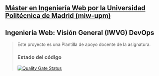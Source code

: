 ## [Máster en Ingeniería Web por la Universidad Politécnica de Madrid (miw-upm)](http://miw.etsisi.upm.es)
## Ingeniería Web: Visión General (IWVG) DevOps
> Este proyecto es una Plantilla de apoyo docente de la asignatura.
> 
> ### Estado del código
> 
> [![Quality Gate Status](https://sonarcloud.io/api/project_badges/measure?project=qiuweima_iwvg-devops-qiuweima&metric=alert_status)](https://sonarcloud.io/summary/new_code?id=qiuweima_iwvg-devops-qiuweima)   

